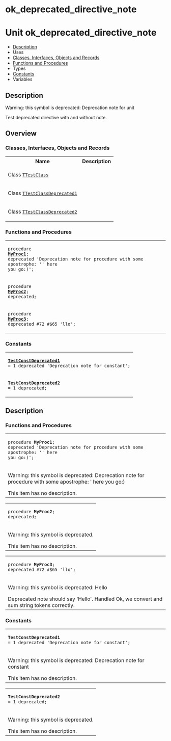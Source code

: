 # ok\_deprecated\_directive\_note


# Unit ok\_deprecated\_directive\_note

- [Description](#PasDoc-Description)
- Uses
- [Classes, Interfaces, Objects and Records](#PasDoc-Classes)
- [Functions and Procedures](#PasDoc-FuncsProcs)
- Types
- [Constants](#PasDoc-Constants)
- Variables

<span id="PasDoc-Description"/>

## Description
<p class="hint_directive">Warning: this symbol is deprecated: Deprecation note for unit</p>Test deprecated directive with and without note.<span id="PasDoc-Uses"/>

## Overview

### Classes, Interfaces, Objects and Records
<span id="PasDoc-Classes"/>


<table>
<tr class="listheader">
<th class="itemname">Name</th>
<th class="itemdesc">Description</th>
</tr>
<tr>

<td>

Class&nbsp;[`TTestClass`](ok_deprecated_directive_note.TTestClass.md)
</td>

<td>

&nbsp;
</td>
</tr>
<tr>

<td>

Class&nbsp;[`TTestClassDeprecated1`](ok_deprecated_directive_note.TTestClassDeprecated1.md)
</td>

<td>

&nbsp;
</td>
</tr>
<tr>

<td>

Class&nbsp;[`TTestClassDeprecated2`](ok_deprecated_directive_note.TTestClassDeprecated2.md)
</td>

<td>

&nbsp;
</td>
</tr>
</table>

### Functions and Procedures
<span id="PasDoc-FuncsProcs"/>


<table>
<tr>

<td>

<code>procedure <strong><a href="ok_deprecated_directive_note.md#MyProc1">MyProc1</a></strong>; deprecated 'Deprecation note for procedure with some apostrophe: '' here you go:)';</code>
</td>
</tr>
<tr>

<td>

<code>procedure <strong><a href="ok_deprecated_directive_note.md#MyProc2">MyProc2</a></strong>; deprecated;</code>
</td>
</tr>
<tr>

<td>

<code>procedure <strong><a href="ok_deprecated_directive_note.md#MyProc3">MyProc3</a></strong>; deprecated #72 #$65 'llo';</code>
</td>
</tr>
</table>

### Constants
<span id="PasDoc-Constants"/>


<table>
<tr>

<td>

<code><strong><a href="ok_deprecated_directive_note.md#TestConstDeprecated1">TestConstDeprecated1</a></strong> = 1 deprecated 'Deprecation note for constant';</code>
</td>
</tr>
<tr>

<td>

<code><strong><a href="ok_deprecated_directive_note.md#TestConstDeprecated2">TestConstDeprecated2</a></strong> = 1 deprecated;</code>
</td>
</tr>
</table>

## Description

### Functions and Procedures

<table>
<tr>

<td>

<span id="MyProc1"/><code>procedure <strong>MyProc1</strong>; deprecated 'Deprecation note for procedure with some apostrophe: '' here you go:)';</code>
</td>
</tr>
<tr><td colspan="1">

<p class="hint_directive">Warning: this symbol is deprecated: Deprecation note for procedure with some apostrophe: ' here you go:)</p>This item has no description.



</td></tr>
</table>

<table>
<tr>

<td>

<span id="MyProc2"/><code>procedure <strong>MyProc2</strong>; deprecated;</code>
</td>
</tr>
<tr><td colspan="1">

<p class="hint_directive">Warning: this symbol is deprecated.</p>This item has no description.



</td></tr>
</table>

<table>
<tr>

<td>

<span id="MyProc3"/><code>procedure <strong>MyProc3</strong>; deprecated #72 #$65 'llo';</code>
</td>
</tr>
<tr><td colspan="1">

<p class="hint_directive">Warning: this symbol is deprecated: Hello</p>Deprecated note should say 'Hello'. Handled Ok, we convert and sum string tokens correctly.

</td></tr>
</table>

### Constants

<table>
<tr>

<td>

<span id="TestConstDeprecated1"/><code><strong>TestConstDeprecated1</strong> = 1 deprecated 'Deprecation note for constant';</code>
</td>
</tr>
<tr><td colspan="1">

<p class="hint_directive">Warning: this symbol is deprecated: Deprecation note for constant</p>This item has no description.



</td></tr>
</table>

<table>
<tr>

<td>

<span id="TestConstDeprecated2"/><code><strong>TestConstDeprecated2</strong> = 1 deprecated;</code>
</td>
</tr>
<tr><td colspan="1">

<p class="hint_directive">Warning: this symbol is deprecated.</p>This item has no description.



</td></tr>
</table>
